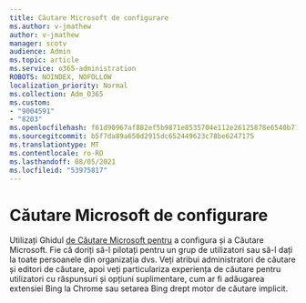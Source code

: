 ```yaml
---
title: Căutare Microsoft de configurare
ms.author: v-jmathew
author: v-jmathew
manager: scotv
audience: Admin
ms.topic: article
ms.service: o365-administration
ROBOTS: NOINDEX, NOFOLLOW
localization_priority: Normal
ms.collection: Adm_O365
ms.custom:
- "9004591"
- "8203"
ms.openlocfilehash: f61d90967af882ef5b9871e8535704e112e26125878e6540b772f2ae54e83d37
ms.sourcegitcommit: b5f7da89a650d2915dc652449623c78be6247175
ms.translationtype: MT
ms.contentlocale: ro-RO
ms.lasthandoff: 08/05/2021
ms.locfileid: "53975817"
---
```

# <a name="microsoft-search-setup-guide"></a>Căutare Microsoft de configurare

Utilizați Ghidul [de Căutare Microsoft pentru](https://go.microsoft.com/fwlink/?linkid=2153798) a configura și a Căutare Microsoft. Fie că doriți să-l pilotați pentru un grup de utilizatori sau să-l dați la toate persoanele din organizația dvs. Veți atribui administratori de căutare și editori de căutare, apoi veți particulariza experiența de căutare pentru utilizatori cu răspunsuri și opțiuni suplimentare, cum ar fi adăugarea extensiei Bing la Chrome sau setarea Bing drept motor de căutare implicit.
